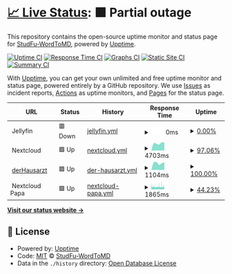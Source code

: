 # [📈 Live Status](https:///status): <!--live status--> **🟧 Partial outage**

This repository contains the open-source uptime monitor and status page for [StudFu-WordToMD](https:///status), powered by [Upptime](https://github.com/upptime/upptime).

[![Uptime CI](https://github.com/koj-co/upptime/workflows/Uptime%20CI/badge.svg)](https://github.com/koj-co/upptime/actions?query=workflow%3A%22Uptime+CI%22)
[![Response Time CI](https://github.com/koj-co/upptime/workflows/Response%20Time%20CI/badge.svg)](https://github.com/koj-co/upptime/actions?query=workflow%3A%22Response+Time+CI%22)
[![Graphs CI](https://github.com/koj-co/upptime/workflows/Graphs%20CI/badge.svg)](https://github.com/koj-co/upptime/actions?query=workflow%3A%22Graphs+CI%22)
[![Static Site CI](https://github.com/koj-co/upptime/workflows/Static%20Site%20CI/badge.svg)](https://github.com/koj-co/upptime/actions?query=workflow%3A%22Static+Site+CI%22)
[![Summary CI](https://github.com/koj-co/upptime/workflows/Summary%20CI/badge.svg)](https://github.com/koj-co/upptime/actions?query=workflow%3A%22Summary+CI%22)

With [Upptime](https://upptime.js.org), you can get your own unlimited and free uptime monitor and status page, powered entirely by a GitHub repository. We use [Issues](https://github.com/StudFu-WordToMD/status/issues) as incident reports, [Actions](https://github.com/StudFu-WordToMD/status/actions) as uptime monitors, and [Pages](https:///status) for the status page.

<!--start: status pages-->
<!-- This summary is generated by Upptime (https://github.com/upptime/upptime) -->
<!-- Do not edit this manually, your changes will be overwritten -->
<!-- prettier-ignore -->
| URL | Status | History | Response Time | Uptime |
| --- | ------ | ------- | ------------- | ------ |
| <img alt="" src="https://favicons.githubusercontent.com/null" height="13"> Jellyfin | 🟥 Down | [jellyfin.yml](https://github.com/StudFu-WordToMD/status/commits/HEAD/history/jellyfin.yml) | <details><summary><img alt="Response time graph" src="./graphs/jellyfin/response-time-week.png" height="20"> 0ms</summary><br><a href="https://StudFu-WordToMD.github.io/status/history/jellyfin"><img alt="Response time 1206" src="https://img.shields.io/endpoint?url=https%3A%2F%2Fraw.githubusercontent.com%2FStudFu-WordToMD%2Fstatus%2FHEAD%2Fapi%2Fjellyfin%2Fresponse-time.json"></a><br><a href="https://StudFu-WordToMD.github.io/status/history/jellyfin"><img alt="24-hour response time 0" src="https://img.shields.io/endpoint?url=https%3A%2F%2Fraw.githubusercontent.com%2FStudFu-WordToMD%2Fstatus%2FHEAD%2Fapi%2Fjellyfin%2Fresponse-time-day.json"></a><br><a href="https://StudFu-WordToMD.github.io/status/history/jellyfin"><img alt="7-day response time 0" src="https://img.shields.io/endpoint?url=https%3A%2F%2Fraw.githubusercontent.com%2FStudFu-WordToMD%2Fstatus%2FHEAD%2Fapi%2Fjellyfin%2Fresponse-time-week.json"></a><br><a href="https://StudFu-WordToMD.github.io/status/history/jellyfin"><img alt="30-day response time 0" src="https://img.shields.io/endpoint?url=https%3A%2F%2Fraw.githubusercontent.com%2FStudFu-WordToMD%2Fstatus%2FHEAD%2Fapi%2Fjellyfin%2Fresponse-time-month.json"></a><br><a href="https://StudFu-WordToMD.github.io/status/history/jellyfin"><img alt="1-year response time 1206" src="https://img.shields.io/endpoint?url=https%3A%2F%2Fraw.githubusercontent.com%2FStudFu-WordToMD%2Fstatus%2FHEAD%2Fapi%2Fjellyfin%2Fresponse-time-year.json"></a></details> | <details><summary><a href="https://StudFu-WordToMD.github.io/status/history/jellyfin">0.00%</a></summary><a href="https://StudFu-WordToMD.github.io/status/history/jellyfin"><img alt="All-time uptime 54.60%" src="https://img.shields.io/endpoint?url=https%3A%2F%2Fraw.githubusercontent.com%2FStudFu-WordToMD%2Fstatus%2FHEAD%2Fapi%2Fjellyfin%2Fuptime.json"></a><br><a href="https://StudFu-WordToMD.github.io/status/history/jellyfin"><img alt="24-hour uptime 0.00%" src="https://img.shields.io/endpoint?url=https%3A%2F%2Fraw.githubusercontent.com%2FStudFu-WordToMD%2Fstatus%2FHEAD%2Fapi%2Fjellyfin%2Fuptime-day.json"></a><br><a href="https://StudFu-WordToMD.github.io/status/history/jellyfin"><img alt="7-day uptime 0.00%" src="https://img.shields.io/endpoint?url=https%3A%2F%2Fraw.githubusercontent.com%2FStudFu-WordToMD%2Fstatus%2FHEAD%2Fapi%2Fjellyfin%2Fuptime-week.json"></a><br><a href="https://StudFu-WordToMD.github.io/status/history/jellyfin"><img alt="30-day uptime 0.00%" src="https://img.shields.io/endpoint?url=https%3A%2F%2Fraw.githubusercontent.com%2FStudFu-WordToMD%2Fstatus%2FHEAD%2Fapi%2Fjellyfin%2Fuptime-month.json"></a><br><a href="https://StudFu-WordToMD.github.io/status/history/jellyfin"><img alt="1-year uptime 54.60%" src="https://img.shields.io/endpoint?url=https%3A%2F%2Fraw.githubusercontent.com%2FStudFu-WordToMD%2Fstatus%2FHEAD%2Fapi%2Fjellyfin%2Fuptime-year.json"></a></details>
| <img alt="" src="https://favicons.githubusercontent.com/null" height="13"> Nextcloud | 🟩 Up | [nextcloud.yml](https://github.com/StudFu-WordToMD/status/commits/HEAD/history/nextcloud.yml) | <details><summary><img alt="Response time graph" src="./graphs/nextcloud/response-time-week.png" height="20"> 4703ms</summary><br><a href="https://StudFu-WordToMD.github.io/status/history/nextcloud"><img alt="Response time 3287" src="https://img.shields.io/endpoint?url=https%3A%2F%2Fraw.githubusercontent.com%2FStudFu-WordToMD%2Fstatus%2FHEAD%2Fapi%2Fnextcloud%2Fresponse-time.json"></a><br><a href="https://StudFu-WordToMD.github.io/status/history/nextcloud"><img alt="24-hour response time 4477" src="https://img.shields.io/endpoint?url=https%3A%2F%2Fraw.githubusercontent.com%2FStudFu-WordToMD%2Fstatus%2FHEAD%2Fapi%2Fnextcloud%2Fresponse-time-day.json"></a><br><a href="https://StudFu-WordToMD.github.io/status/history/nextcloud"><img alt="7-day response time 4703" src="https://img.shields.io/endpoint?url=https%3A%2F%2Fraw.githubusercontent.com%2FStudFu-WordToMD%2Fstatus%2FHEAD%2Fapi%2Fnextcloud%2Fresponse-time-week.json"></a><br><a href="https://StudFu-WordToMD.github.io/status/history/nextcloud"><img alt="30-day response time 4449" src="https://img.shields.io/endpoint?url=https%3A%2F%2Fraw.githubusercontent.com%2FStudFu-WordToMD%2Fstatus%2FHEAD%2Fapi%2Fnextcloud%2Fresponse-time-month.json"></a><br><a href="https://StudFu-WordToMD.github.io/status/history/nextcloud"><img alt="1-year response time 3287" src="https://img.shields.io/endpoint?url=https%3A%2F%2Fraw.githubusercontent.com%2FStudFu-WordToMD%2Fstatus%2FHEAD%2Fapi%2Fnextcloud%2Fresponse-time-year.json"></a></details> | <details><summary><a href="https://StudFu-WordToMD.github.io/status/history/nextcloud">97.06%</a></summary><a href="https://StudFu-WordToMD.github.io/status/history/nextcloud"><img alt="All-time uptime 85.26%" src="https://img.shields.io/endpoint?url=https%3A%2F%2Fraw.githubusercontent.com%2FStudFu-WordToMD%2Fstatus%2FHEAD%2Fapi%2Fnextcloud%2Fuptime.json"></a><br><a href="https://StudFu-WordToMD.github.io/status/history/nextcloud"><img alt="24-hour uptime 90.05%" src="https://img.shields.io/endpoint?url=https%3A%2F%2Fraw.githubusercontent.com%2FStudFu-WordToMD%2Fstatus%2FHEAD%2Fapi%2Fnextcloud%2Fuptime-day.json"></a><br><a href="https://StudFu-WordToMD.github.io/status/history/nextcloud"><img alt="7-day uptime 97.06%" src="https://img.shields.io/endpoint?url=https%3A%2F%2Fraw.githubusercontent.com%2FStudFu-WordToMD%2Fstatus%2FHEAD%2Fapi%2Fnextcloud%2Fuptime-week.json"></a><br><a href="https://StudFu-WordToMD.github.io/status/history/nextcloud"><img alt="30-day uptime 82.59%" src="https://img.shields.io/endpoint?url=https%3A%2F%2Fraw.githubusercontent.com%2FStudFu-WordToMD%2Fstatus%2FHEAD%2Fapi%2Fnextcloud%2Fuptime-month.json"></a><br><a href="https://StudFu-WordToMD.github.io/status/history/nextcloud"><img alt="1-year uptime 85.26%" src="https://img.shields.io/endpoint?url=https%3A%2F%2Fraw.githubusercontent.com%2FStudFu-WordToMD%2Fstatus%2FHEAD%2Fapi%2Fnextcloud%2Fuptime-year.json"></a></details>
| <img alt="" src="https://favicons.githubusercontent.com/www.derhausarzt.de" height="13"> [derHausarzt](https://www.derhausarzt.de) | 🟩 Up | [der-hausarzt.yml](https://github.com/StudFu-WordToMD/status/commits/HEAD/history/der-hausarzt.yml) | <details><summary><img alt="Response time graph" src="./graphs/der-hausarzt/response-time-week.png" height="20"> 1104ms</summary><br><a href="https://StudFu-WordToMD.github.io/status/history/der-hausarzt"><img alt="Response time 972" src="https://img.shields.io/endpoint?url=https%3A%2F%2Fraw.githubusercontent.com%2FStudFu-WordToMD%2Fstatus%2FHEAD%2Fapi%2Fder-hausarzt%2Fresponse-time.json"></a><br><a href="https://StudFu-WordToMD.github.io/status/history/der-hausarzt"><img alt="24-hour response time 1196" src="https://img.shields.io/endpoint?url=https%3A%2F%2Fraw.githubusercontent.com%2FStudFu-WordToMD%2Fstatus%2FHEAD%2Fapi%2Fder-hausarzt%2Fresponse-time-day.json"></a><br><a href="https://StudFu-WordToMD.github.io/status/history/der-hausarzt"><img alt="7-day response time 1104" src="https://img.shields.io/endpoint?url=https%3A%2F%2Fraw.githubusercontent.com%2FStudFu-WordToMD%2Fstatus%2FHEAD%2Fapi%2Fder-hausarzt%2Fresponse-time-week.json"></a><br><a href="https://StudFu-WordToMD.github.io/status/history/der-hausarzt"><img alt="30-day response time 1014" src="https://img.shields.io/endpoint?url=https%3A%2F%2Fraw.githubusercontent.com%2FStudFu-WordToMD%2Fstatus%2FHEAD%2Fapi%2Fder-hausarzt%2Fresponse-time-month.json"></a><br><a href="https://StudFu-WordToMD.github.io/status/history/der-hausarzt"><img alt="1-year response time 972" src="https://img.shields.io/endpoint?url=https%3A%2F%2Fraw.githubusercontent.com%2FStudFu-WordToMD%2Fstatus%2FHEAD%2Fapi%2Fder-hausarzt%2Fresponse-time-year.json"></a></details> | <details><summary><a href="https://StudFu-WordToMD.github.io/status/history/der-hausarzt">100.00%</a></summary><a href="https://StudFu-WordToMD.github.io/status/history/der-hausarzt"><img alt="All-time uptime 99.99%" src="https://img.shields.io/endpoint?url=https%3A%2F%2Fraw.githubusercontent.com%2FStudFu-WordToMD%2Fstatus%2FHEAD%2Fapi%2Fder-hausarzt%2Fuptime.json"></a><br><a href="https://StudFu-WordToMD.github.io/status/history/der-hausarzt"><img alt="24-hour uptime 100.00%" src="https://img.shields.io/endpoint?url=https%3A%2F%2Fraw.githubusercontent.com%2FStudFu-WordToMD%2Fstatus%2FHEAD%2Fapi%2Fder-hausarzt%2Fuptime-day.json"></a><br><a href="https://StudFu-WordToMD.github.io/status/history/der-hausarzt"><img alt="7-day uptime 100.00%" src="https://img.shields.io/endpoint?url=https%3A%2F%2Fraw.githubusercontent.com%2FStudFu-WordToMD%2Fstatus%2FHEAD%2Fapi%2Fder-hausarzt%2Fuptime-week.json"></a><br><a href="https://StudFu-WordToMD.github.io/status/history/der-hausarzt"><img alt="30-day uptime 100.00%" src="https://img.shields.io/endpoint?url=https%3A%2F%2Fraw.githubusercontent.com%2FStudFu-WordToMD%2Fstatus%2FHEAD%2Fapi%2Fder-hausarzt%2Fuptime-month.json"></a><br><a href="https://StudFu-WordToMD.github.io/status/history/der-hausarzt"><img alt="1-year uptime 99.99%" src="https://img.shields.io/endpoint?url=https%3A%2F%2Fraw.githubusercontent.com%2FStudFu-WordToMD%2Fstatus%2FHEAD%2Fapi%2Fder-hausarzt%2Fuptime-year.json"></a></details>
| <img alt="" src="https://favicons.githubusercontent.com/null" height="13"> Nextcloud Papa | 🟩 Up | [nextcloud-papa.yml](https://github.com/StudFu-WordToMD/status/commits/HEAD/history/nextcloud-papa.yml) | <details><summary><img alt="Response time graph" src="./graphs/nextcloud-papa/response-time-week.png" height="20"> 1865ms</summary><br><a href="https://StudFu-WordToMD.github.io/status/history/nextcloud-papa"><img alt="Response time 2162" src="https://img.shields.io/endpoint?url=https%3A%2F%2Fraw.githubusercontent.com%2FStudFu-WordToMD%2Fstatus%2FHEAD%2Fapi%2Fnextcloud-papa%2Fresponse-time.json"></a><br><a href="https://StudFu-WordToMD.github.io/status/history/nextcloud-papa"><img alt="24-hour response time 1826" src="https://img.shields.io/endpoint?url=https%3A%2F%2Fraw.githubusercontent.com%2FStudFu-WordToMD%2Fstatus%2FHEAD%2Fapi%2Fnextcloud-papa%2Fresponse-time-day.json"></a><br><a href="https://StudFu-WordToMD.github.io/status/history/nextcloud-papa"><img alt="7-day response time 1865" src="https://img.shields.io/endpoint?url=https%3A%2F%2Fraw.githubusercontent.com%2FStudFu-WordToMD%2Fstatus%2FHEAD%2Fapi%2Fnextcloud-papa%2Fresponse-time-week.json"></a><br><a href="https://StudFu-WordToMD.github.io/status/history/nextcloud-papa"><img alt="30-day response time 1982" src="https://img.shields.io/endpoint?url=https%3A%2F%2Fraw.githubusercontent.com%2FStudFu-WordToMD%2Fstatus%2FHEAD%2Fapi%2Fnextcloud-papa%2Fresponse-time-month.json"></a><br><a href="https://StudFu-WordToMD.github.io/status/history/nextcloud-papa"><img alt="1-year response time 2162" src="https://img.shields.io/endpoint?url=https%3A%2F%2Fraw.githubusercontent.com%2FStudFu-WordToMD%2Fstatus%2FHEAD%2Fapi%2Fnextcloud-papa%2Fresponse-time-year.json"></a></details> | <details><summary><a href="https://StudFu-WordToMD.github.io/status/history/nextcloud-papa">44.23%</a></summary><a href="https://StudFu-WordToMD.github.io/status/history/nextcloud-papa"><img alt="All-time uptime 98.54%" src="https://img.shields.io/endpoint?url=https%3A%2F%2Fraw.githubusercontent.com%2FStudFu-WordToMD%2Fstatus%2FHEAD%2Fapi%2Fnextcloud-papa%2Fuptime.json"></a><br><a href="https://StudFu-WordToMD.github.io/status/history/nextcloud-papa"><img alt="24-hour uptime 34.72%" src="https://img.shields.io/endpoint?url=https%3A%2F%2Fraw.githubusercontent.com%2FStudFu-WordToMD%2Fstatus%2FHEAD%2Fapi%2Fnextcloud-papa%2Fuptime-day.json"></a><br><a href="https://StudFu-WordToMD.github.io/status/history/nextcloud-papa"><img alt="7-day uptime 44.23%" src="https://img.shields.io/endpoint?url=https%3A%2F%2Fraw.githubusercontent.com%2FStudFu-WordToMD%2Fstatus%2FHEAD%2Fapi%2Fnextcloud-papa%2Fuptime-week.json"></a><br><a href="https://StudFu-WordToMD.github.io/status/history/nextcloud-papa"><img alt="30-day uptime 87.17%" src="https://img.shields.io/endpoint?url=https%3A%2F%2Fraw.githubusercontent.com%2FStudFu-WordToMD%2Fstatus%2FHEAD%2Fapi%2Fnextcloud-papa%2Fuptime-month.json"></a><br><a href="https://StudFu-WordToMD.github.io/status/history/nextcloud-papa"><img alt="1-year uptime 98.54%" src="https://img.shields.io/endpoint?url=https%3A%2F%2Fraw.githubusercontent.com%2FStudFu-WordToMD%2Fstatus%2FHEAD%2Fapi%2Fnextcloud-papa%2Fuptime-year.json"></a></details>

<!--end: status pages-->

[**Visit our status website →**](https:///status)

## 📄 License

- Powered by: [Upptime](https://github.com/upptime/upptime)
- Code: [MIT](./LICENSE) © [StudFu-WordToMD](https:///status)
- Data in the `./history` directory: [Open Database License](https://opendatacommons.org/licenses/odbl/1-0/)
